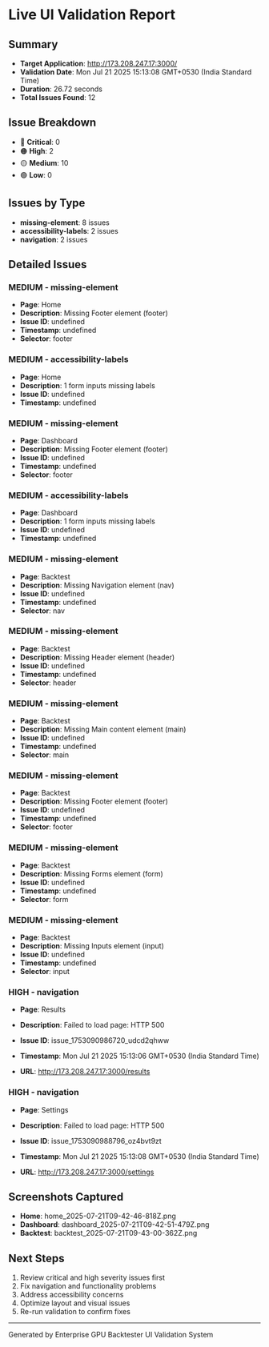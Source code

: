 # Live UI Validation Report

## Summary
- **Target Application**: http://173.208.247.17:3000/
- **Validation Date**: Mon Jul 21 2025 15:13:08 GMT+0530 (India Standard Time)
- **Duration**: 26.72 seconds
- **Total Issues Found**: 12

## Issue Breakdown
- 🔴 **Critical**: 0
- 🟠 **High**: 2
- 🟡 **Medium**: 10
- 🟢 **Low**: 0

## Issues by Type
- **missing-element**: 8 issues
- **accessibility-labels**: 2 issues
- **navigation**: 2 issues

## Detailed Issues


### MEDIUM - missing-element
- **Page**: Home
- **Description**: Missing Footer element (footer)
- **Issue ID**: undefined
- **Timestamp**: undefined
- **Selector**: footer




### MEDIUM - accessibility-labels
- **Page**: Home
- **Description**: 1 form inputs missing labels
- **Issue ID**: undefined
- **Timestamp**: undefined





### MEDIUM - missing-element
- **Page**: Dashboard
- **Description**: Missing Footer element (footer)
- **Issue ID**: undefined
- **Timestamp**: undefined
- **Selector**: footer




### MEDIUM - accessibility-labels
- **Page**: Dashboard
- **Description**: 1 form inputs missing labels
- **Issue ID**: undefined
- **Timestamp**: undefined





### MEDIUM - missing-element
- **Page**: Backtest
- **Description**: Missing Navigation element (nav)
- **Issue ID**: undefined
- **Timestamp**: undefined
- **Selector**: nav




### MEDIUM - missing-element
- **Page**: Backtest
- **Description**: Missing Header element (header)
- **Issue ID**: undefined
- **Timestamp**: undefined
- **Selector**: header




### MEDIUM - missing-element
- **Page**: Backtest
- **Description**: Missing Main content element (main)
- **Issue ID**: undefined
- **Timestamp**: undefined
- **Selector**: main




### MEDIUM - missing-element
- **Page**: Backtest
- **Description**: Missing Footer element (footer)
- **Issue ID**: undefined
- **Timestamp**: undefined
- **Selector**: footer




### MEDIUM - missing-element
- **Page**: Backtest
- **Description**: Missing Forms element (form)
- **Issue ID**: undefined
- **Timestamp**: undefined
- **Selector**: form




### MEDIUM - missing-element
- **Page**: Backtest
- **Description**: Missing Inputs element (input)
- **Issue ID**: undefined
- **Timestamp**: undefined
- **Selector**: input




### HIGH - navigation
- **Page**: Results
- **Description**: Failed to load page: HTTP 500
- **Issue ID**: issue_1753090986720_udcd2qhww
- **Timestamp**: Mon Jul 21 2025 15:13:06 GMT+0530 (India Standard Time)

- **URL**: http://173.208.247.17:3000/results



### HIGH - navigation
- **Page**: Settings
- **Description**: Failed to load page: HTTP 500
- **Issue ID**: issue_1753090988796_oz4bvt9zt
- **Timestamp**: Mon Jul 21 2025 15:13:08 GMT+0530 (India Standard Time)

- **URL**: http://173.208.247.17:3000/settings



## Screenshots Captured
- **Home**: home_2025-07-21T09-42-46-818Z.png
- **Dashboard**: dashboard_2025-07-21T09-42-51-479Z.png
- **Backtest**: backtest_2025-07-21T09-43-00-362Z.png

## Next Steps
1. Review critical and high severity issues first
2. Fix navigation and functionality problems
3. Address accessibility concerns
4. Optimize layout and visual issues
5. Re-run validation to confirm fixes

---
Generated by Enterprise GPU Backtester UI Validation System
